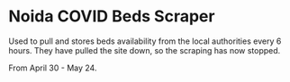 # Noida COVID Beds Scraper

Used to pull and stores beds availability from the local authorities every 6 hours. They have pulled the site down, so the scraping has now stopped.


From April 30 - May 24. 